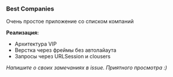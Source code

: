 ### Best Companies

Очень простое приложение со списком компаний

**Реализация:**
- Архитектура VIP
- Верстка через фреймы без автолайаута
- Запросы через URLSession и clousers

*Напишите о своих замечаниях в issue.
Приятного просмотра :)*